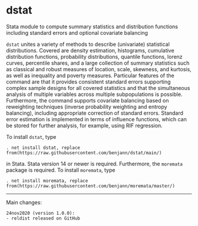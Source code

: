# dstat
Stata module to compute summary statistics and distribution functions including 
standard errors and optional covariate balancing

`dstat` unites a variety of methods to describe (univariate)
statistical distributions. Covered are density estimation, histograms,
cumulative distribution functions, probability distributions, quantile
functions, lorenz curves, percentile shares, and a large collection
of summary statistics such as classical and robust measures of location, scale,
skewness, and kurtosis, as well as inequality and poverty measures. Particular
features of the command are that it provides consistent standard errors
supporting complex sample designs for all covered statistics and that the
simultaneous analysis of multiple variables across multiple subpopulations is
possible. Furthermore, the command supports covariate balancing based on
reweighting techniques (inverse probability weighting and entropy balancing),
including appropriate correction of standard errors. Standard error estimation
is implemented in terms of influence functions, which can be stored 
for further analysis, for example, using RIF regression.

To install `dstat`, type

    . net install dstat, replace from(https://raw.githubusercontent.com/benjann/dstat/main/)

in Stata. Stata version 14 or newer is required. Furthermore, the `moremata` 
package is required. To install `moremata`, type

    . net install moremata, replace from(https://raw.githubusercontent.com/benjann/moremata/master/)

---

Main changes:

    24nov2020 (version 1.0.0):
    - reldist released on GitHub

